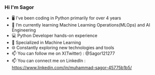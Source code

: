 ### Hi I'm Sagor

- 🖥️ I've been coding in Python primarily for over 4 years
- 🌱 I’m currently learning Machine Learning Operations(MLOps) and AI Engineering
- 💻 Python Developer hands-on experience
- 🤖 Specialized in Machine Learning 
- 🌐 Constantly exploring new technologies and tools
- 📫 You can follow me on X(Twitter) : @Sagor121277
- 📫 You can connect me on LinkedIn : https://www.linkedin.com/in/muhammad-sagor-45775b1b5/

